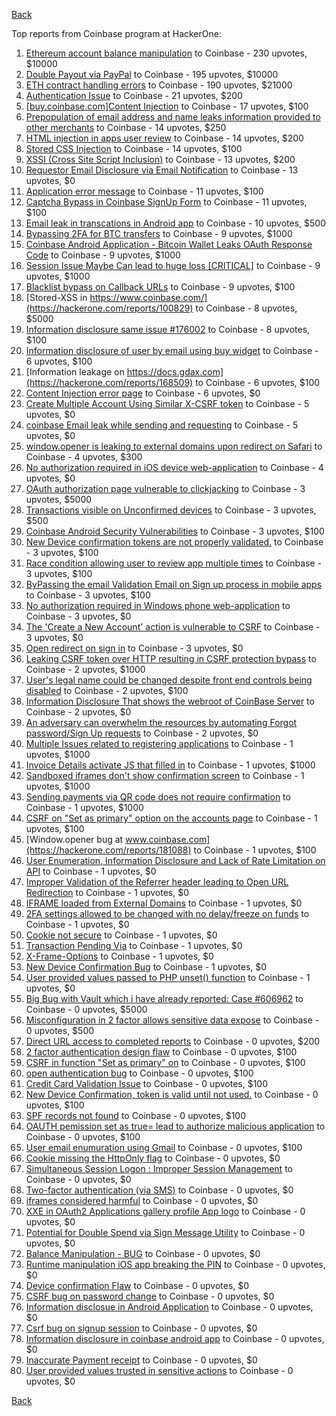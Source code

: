 [Back](../README.md)

Top reports from Coinbase program at HackerOne:

1. [Ethereum account balance manipulation](https://hackerone.com/reports/300748) to Coinbase - 230 upvotes, $10000
2. [Double Payout via PayPal](https://hackerone.com/reports/307239) to Coinbase - 195 upvotes, $10000
3. [ETH contract handling errors](https://hackerone.com/reports/328526) to Coinbase - 190 upvotes, $21000
4. [Authentication Issue](https://hackerone.com/reports/176979) to Coinbase - 21 upvotes, $200
5. [[buy.coinbase.com]Content Injection](https://hackerone.com/reports/218680) to Coinbase - 17 upvotes, $100
6. [Prepopulation of email address and name leaks information provided to other merchants](https://hackerone.com/reports/316290) to Coinbase - 14 upvotes, $250
7. [HTML injection in apps user review](https://hackerone.com/reports/104543) to Coinbase - 14 upvotes, $200
8. [Stored CSS Injection](https://hackerone.com/reports/315865) to Coinbase - 14 upvotes, $100
9. [XSSI (Cross Site Script Inclusion)](https://hackerone.com/reports/118631) to Coinbase - 13 upvotes, $200
10. [Requestor Email Disclosure via Email Notification](https://hackerone.com/reports/202361) to Coinbase - 13 upvotes, $0
11. [Application error message](https://hackerone.com/reports/147577) to Coinbase - 11 upvotes, $100
12. [Captcha Bypass in Coinbase SignUp Form](https://hackerone.com/reports/246801) to Coinbase - 11 upvotes, $100
13. [Email leak in transcations in Android app](https://hackerone.com/reports/126376) to Coinbase - 10 upvotes, $500
14. [Bypassing 2FA for BTC transfers](https://hackerone.com/reports/10554) to Coinbase - 9 upvotes, $1000
15. [Coinbase Android Application - Bitcoin Wallet Leaks OAuth Response Code](https://hackerone.com/reports/5314) to Coinbase - 9 upvotes, $1000
16. [Session Issue Maybe Can lead to huge loss [CRITICAL]](https://hackerone.com/reports/112496) to Coinbase - 9 upvotes, $1000
17. [Blacklist bypass on Callback URLs](https://hackerone.com/reports/53004) to Coinbase - 9 upvotes, $100
18. [Stored-XSS in https://www.coinbase.com/](https://hackerone.com/reports/100829) to Coinbase - 8 upvotes, $5000
19. [Information disclosure same issue #176002](https://hackerone.com/reports/248599) to Coinbase - 8 upvotes, $100
20. [Information disclosure of user by email using buy widget](https://hackerone.com/reports/176002) to Coinbase - 6 upvotes, $100
21. [Information leakage on https://docs.gdax.com](https://hackerone.com/reports/168509) to Coinbase - 6 upvotes, $100
22. [Content Injection error page](https://hackerone.com/reports/148952) to Coinbase - 6 upvotes, $0
23. [Create Multiple Account Using Similar X-CSRF token](https://hackerone.com/reports/155726) to Coinbase - 5 upvotes, $0
24. [coinbase Email leak while sending and requesting](https://hackerone.com/reports/168289) to Coinbase - 5 upvotes, $0
25. [window.opener is leaking to external domains upon redirect on Safari](https://hackerone.com/reports/160498) to Coinbase - 4 upvotes, $300
26. [No authorization required in iOS device web-application](https://hackerone.com/reports/148538) to Coinbase - 4 upvotes, $0
27. [OAuth authorization page vulnerable to clickjacking](https://hackerone.com/reports/65825) to Coinbase - 3 upvotes, $5000
28. [Transactions visible on Unconfirmed devices](https://hackerone.com/reports/100186) to Coinbase - 3 upvotes, $500
29. [Coinbase Android Security Vulnerabilities](https://hackerone.com/reports/5786) to Coinbase - 3 upvotes, $100
30. [New Device confirmation tokens are not properly validated.](https://hackerone.com/reports/30238) to Coinbase - 3 upvotes, $100
31. [Race condition allowing user to review app multiple times](https://hackerone.com/reports/106360) to Coinbase - 3 upvotes, $100
32. [ByPassing the email Validation Email on Sign up process in mobile apps](https://hackerone.com/reports/57764) to Coinbase - 3 upvotes, $100
33. [No authorization required in Windows phone web-application](https://hackerone.com/reports/148537) to Coinbase - 3 upvotes, $0
34. [The 'Create a New Account' action is vulnerable to CSRF](https://hackerone.com/reports/109810) to Coinbase - 3 upvotes, $0
35. [Open redirect on sign in](https://hackerone.com/reports/231760) to Coinbase - 3 upvotes, $0
36. [Leaking CSRF token over HTTP resulting in CSRF protection bypass](https://hackerone.com/reports/15412) to Coinbase - 2 upvotes, $1000
37. [User's legal name could be changed despite front end controls being disabled](https://hackerone.com/reports/131192) to Coinbase - 2 upvotes, $100
38. [Information Disclosure That shows the webroot of CoinBase Server](https://hackerone.com/reports/5073) to Coinbase - 2 upvotes, $0
39. [An adversary can overwhelm the resources by automating Forgot password/Sign Up requests](https://hackerone.com/reports/119605) to Coinbase - 2 upvotes, $0
40. [Multiple Issues related to registering applications](https://hackerone.com/reports/5933) to Coinbase - 1 upvotes, $1000
41. [Invoice Details activate JS that filled in](https://hackerone.com/reports/21034) to Coinbase - 1 upvotes, $1000
42. [Sandboxed iframes don't show confirmation screen](https://hackerone.com/reports/54733) to Coinbase - 1 upvotes, $1000
43. [Sending payments via QR code does not require confirmation](https://hackerone.com/reports/126784) to Coinbase - 1 upvotes, $1000
44. [CSRF on "Set as primary" option on the accounts page](https://hackerone.com/reports/10563) to Coinbase - 1 upvotes, $100
45. [Window.opener bug at www.coinbase.com](https://hackerone.com/reports/181088) to Coinbase - 1 upvotes, $100
46. [User Enumeration, Information Disclosure and Lack of Rate Limitation on API](https://hackerone.com/reports/5200) to Coinbase - 1 upvotes, $0
47. [Improper Validation of the Referrer header leading to Open URL Redirection](https://hackerone.com/reports/5199) to Coinbase - 1 upvotes, $0
48. [IFRAME loaded from External Domains](https://hackerone.com/reports/5205) to Coinbase - 1 upvotes, $0
49. [2FA settings allowed to be changed with no delay/freeze on funds](https://hackerone.com/reports/16696) to Coinbase - 1 upvotes, $0
50. [Cookie not secure](https://hackerone.com/reports/140742) to Coinbase - 1 upvotes, $0
51. [Transaction Pending Via](https://hackerone.com/reports/143541) to Coinbase - 1 upvotes, $0
52. [X-Frame-Options](https://hackerone.com/reports/237071) to Coinbase - 1 upvotes, $0
53. [New Device Confirmation Bug](https://hackerone.com/reports/266288) to Coinbase - 1 upvotes, $0
54. [User provided values passed to PHP unset() function](https://hackerone.com/reports/292500) to Coinbase - 1 upvotes, $0
55. [Big Bug with Vault which i have already reported: Case #606962](https://hackerone.com/reports/65084) to Coinbase - 0 upvotes, $5000
56. [Misconfiguration in 2 factor allows sensitive data expose](https://hackerone.com/reports/119129) to Coinbase - 0 upvotes, $500
57. [Direct URL access to completed reports](https://hackerone.com/reports/109815) to Coinbase - 0 upvotes, $200
58. [2 factor authentication design flaw](https://hackerone.com/reports/7369) to Coinbase - 0 upvotes, $100
59. [CSRF in function "Set as primary" on](https://hackerone.com/reports/10829) to Coinbase - 0 upvotes, $100
60. [open authentication bug](https://hackerone.com/reports/48065) to Coinbase - 0 upvotes, $100
61. [Credit Card Validation Issue](https://hackerone.com/reports/29234) to Coinbase - 0 upvotes, $100
62. [New Device Confirmation, token is valid until not used.](https://hackerone.com/reports/36594) to Coinbase - 0 upvotes, $100
63. [SPF records not found](https://hackerone.com/reports/92740) to Coinbase - 0 upvotes, $100
64. [OAUTH pemission set as true= lead to authorize malicious application](https://hackerone.com/reports/87561) to Coinbase - 0 upvotes, $100
65. [User email enumuration using Gmail](https://hackerone.com/reports/90308) to Coinbase - 0 upvotes, $100
66. [Cookie missing the HttpOnly flag](https://hackerone.com/reports/5204) to Coinbase - 0 upvotes, $0
67. [Simultaneous Session Logon : Improper Session Management](https://hackerone.com/reports/11722) to Coinbase - 0 upvotes, $0
68. [Two-factor authentication (via SMS)](https://hackerone.com/reports/66223) to Coinbase - 0 upvotes, $0
69. [iframes considered harmful](https://hackerone.com/reports/55827) to Coinbase - 0 upvotes, $0
70. [XXE in OAuth2 Applications gallery profile App logo](https://hackerone.com/reports/104620) to Coinbase - 0 upvotes, $0
71. [Potential for Double Spend via Sign Message Utility](https://hackerone.com/reports/106315) to Coinbase - 0 upvotes, $0
72. [Balance Manipulation - BUG](https://hackerone.com/reports/94925) to Coinbase - 0 upvotes, $0
73. [Runtime manipulation iOS app breaking the PIN](https://hackerone.com/reports/80512) to Coinbase - 0 upvotes, $0
74. [Device confirmation Flaw](https://hackerone.com/reports/254869) to Coinbase - 0 upvotes, $0
75. [CSRF bug on password change](https://hackerone.com/reports/230436) to Coinbase - 0 upvotes, $0
76. [Information disclosue in Android Application](https://hackerone.com/reports/201855) to Coinbase - 0 upvotes, $0
77. [Csrf bug on signup session](https://hackerone.com/reports/230428) to Coinbase - 0 upvotes, $0
78. [Information disclosure in coinbase android app](https://hackerone.com/reports/192197) to Coinbase - 0 upvotes, $0
79. [Inaccurate Payment receipt](https://hackerone.com/reports/121417) to Coinbase - 0 upvotes, $0
80. [User provided values trusted in sensitive actions](https://hackerone.com/reports/327867) to Coinbase - 0 upvotes, $0


[Back](../README.md)